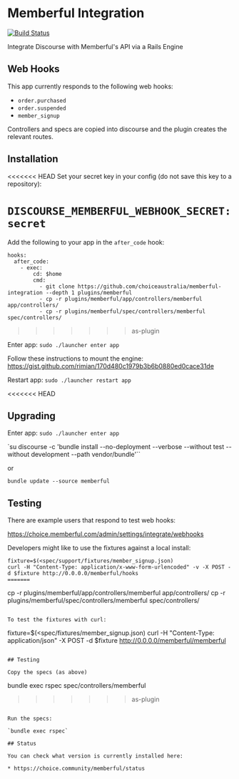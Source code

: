 # Memberful Integration

[![Build Status](https://travis-ci.org/choiceaustralia/memberful-integration.svg?branch=master)](https://travis-ci.org/choiceaustralia/memberful-integration)

Integrate Discourse with Memberful's API via a Rails Engine

## Web Hooks

This app currently responds to the following web hooks:

* `order.purchased`
* `order.suspended`
* `member_signup`

Controllers and specs are copied into discourse and the plugin creates the relevant routes.

## Installation

<<<<<<< HEAD
Set your secret key in your config (do not save this key to a repository):

`DISCOURSE_MEMBERFUL_WEBHOOK_SECRET: secret`
=======
Add the following to your app in the `after_code` hook:

```
hooks:
  after_code:
    - exec:
        cd: $home
        cmd:
          - git clone https://github.com/choiceaustralia/memberful-integration --depth 1 plugins/memberful
          - cp -r plugins/memberful/app/controllers/memberful app/controllers/
          - cp -r plugins/memberful/spec/controllers/memberful spec/controllers/
```
>>>>>>> as-plugin

Enter app: `sudo ./launcher enter app`

Follow these instructions to mount the engine: https://gist.github.com/rimian/170d480c1979b3b6b0880ed0cace31de

Restart app: `sudo ./launcher restart app`

<<<<<<< HEAD
## Upgrading

Enter app: `sudo ./launcher enter app`

`su discourse -c 'bundle install --no-deployment --verbose --without test --without development --path vendor/bundle'``

or

`bundle update --source memberful`

## Testing

There are example users that respond to test web hooks:

https://choice.memberful.com/admin/settings/integrate/webhooks

Developers might like to use the fixtures against a local install:

```
fixture=$(<spec/support/fixtures/member_signup.json)
curl -H "Content-Type: application/x-www-form-urlencoded" -v -X POST -d $fixture http://0.0.0.0/memberful/hooks
=======
```
cp -r plugins/memberful/app/controllers/memberful app/controllers/
cp -r plugins/memberful/spec/controllers/memberful spec/controllers/
```

To test the fixtures with curl:

```
fixture=$(<spec/fixtures/member_signup.json)
curl -H "Content-Type: application/json" -X POST -d $fixture http://0.0.0.0/memberful/memberful
```

## Testing

Copy the specs (as above)

```
bundle exec rspec spec/controllers/memberful
>>>>>>> as-plugin
```

Run the specs:

`bundle exec rspec`

## Status

You can check what version is currently installed here:

* https://choice.community/memberful/status
